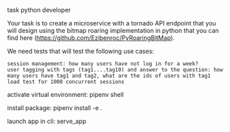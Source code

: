 
task python developer

Your task is to create a microservice with a tornado API endpoint that you will design using the bitmap roaring implementation in python that you can find here (https://github.com/Ezibenroc/PyRoaringBitMap).


We need tests that will test the following use cases:

    session management: how many users have not log in for a week?
    user tagging with tags (tag1....tag10) and answer to the question: how many users have tag1 and tag2, what are the ids of users with tag1
    load test for 1000 concurrent sessions

activate virtual environment:
pipenv shell

install package: 
pipenv install -e .

launch app in cli:
serve_app
